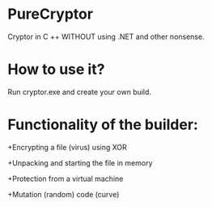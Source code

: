 # PureCryptor
Cryptor in C ++ WITHOUT using .NET and other nonsense.

# How to use it?

Run cryptor.exe and create your own build. 


# Functionality of the builder:

+Encrypting a file (virus) using XOR

+Unpacking and starting the file in memory

+Protection from a virtual machine

+Mutation (random) code (curve)
